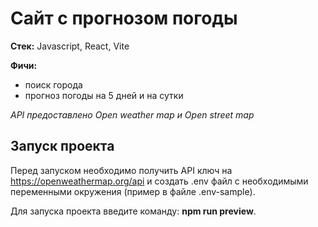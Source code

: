 # Сайт с прогнозом погоды

**Стек:** Javascript, React, Vite

**Фичи:**

- поиск города
- прогноз погоды на 5 дней и на сутки

_API предоставлено Open weather map и Open street map_

## Запуск проекта

Перед запуском необходимо получить API ключ на https://openweathermap.org/api и создать .env файл с
необходимыми переменными окружения (пример в файле .env-sample).

Для запуска проекта введите команду: **npm run preview**.
